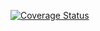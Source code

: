 
[![Coverage Status](https://coveralls.io/repos/github/jackiegitari1234/AndelaStackOverflow-lite/badge.svg)](https://coveralls.io/github/jackiegitari1234/AndelaStackOverflow-lite)
